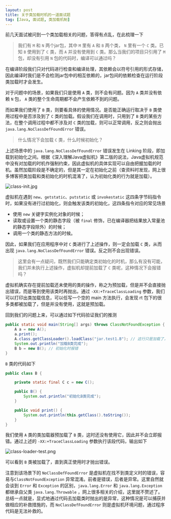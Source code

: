 ```yaml
---
layout: post
title: 关于类加载时机的一道面试题
tag: [Java, 面试题, 类加载机制]
---
```

前几天面试被问到一个类加载相关的问题，答得有点乱，在此梳理一下

> 我们有 `M` 和 `N` 两个jar包，其中 `M` 里有 `A` 和 `B` 两个类， `N` 里有一个 `C` 类。已知 `B` 使用到了 `C` 类，而 `A` 并没有使用到 `C` 类。那么当我们的项目只引用了 `M` 包，却没有引用 `N` 包的代码时，编译可以通过吗？

在编译阶段我们只对代码进行检查和编译处理，其依赖会以符号引用的形式存储，因此编译时我们是不会检测jar包中的相互依赖的，jar包间的依赖检查在运行阶段类加载时才会发生。

对于问题中的场景，如果我们只是使用 `A` 类，则不会有问题。因为 `A` 类并没有依赖 `N` 包， `A` 类的整个生命周期都不会产生依赖不到的问题。

而如果我们使用了 `B` 类，则要看具体的使用情况。是否能正确运行取决于 `B` 类使用过程中是否涉及到了 `C` 类的加载。假设我们在调用时，只用到了 `B` 类的某些方法，在整个调用过程中都不涉及对 `C` 类的加载，则可以正常调用，反之则会抛出 `java.lang.NoClassDefFoundError` 错误。

> 什么情况下会加载 `C` 类，什么时候初始化？

上述场景中的 `java.lang.NoClassDefFoundError` 错误发生在 Linking 阶段，即加载到初始化之间。根据《深入理解Java虚拟机》第二版的说法，Java虚拟机规范中没有对加载的时机作强制约束，因此虚拟机的具体实现可以自由把握加载的时机。虽然加载阶段是不确定的，但是其一定在初始化之前（查资料时发现，网上很多博客把类加载和类初始化的时机混淆了，认为初始化类的行为就是加载）。

![class-init.jpg](https://wx1.sbimg.cn/2020/04/20/class-init.jpg)

虚拟机在遇到 `new`、`getstatic`、`putstatic` 或 `invokestatic` 这四条字节码指令时，如果没有进行过初始化，则会触发该类的初始化，这四条指令对应的常见场景

- 使用 `new` 关键字实例化对象的时候；
- 读取或设置一个类的静态字段（被 `final` 修饰，已在编译器把结果放入常量池的静态字段除外）的时候；
- 调用一个类的静态方法的时候。

因此，如果我们在应用程序中对 `C` 类进行了上述操作，则一定会加载 `C` 类，从而出现  `java.lang.NoClassDefFoundError` 错误。反之则不会出现错误。

> 这里会有一点疑问，既然我们只能确定类初始化的时机，那么有没有可能，我们并未执行上述操作，虚拟机却提前加载了 `C` 类呢，这种情况下会报错吗？

虚拟机确实存在提前加载还未使用的类的操作，称之为预加载，但是并不会直接抛出错误，而是等到使用该类时再抛出。通过 `-XX:+TraceClassLoading` 参数，我们可以打印出类加载信息，可以任写一个空的 main 方法执行，会发现 rt 包下的很多类都被加载了，但是并没有使用，这就是预加载。

回到我们的问题上来，可以通过如下代码验证我们的推测

```java
public static void main(String[] args) throws ClassNotFoundException {
    A a = new A();
    a.print();
    A.class.getClassLoader().loadClass("jar.test1.B"); // 这行只是加载了，并不会报错
    System.out.println("加载B类完成");
    B b = new B(); // 初始化时报错
}
```

`B` 类的代码如下

```java
public class B {

    private static final C c = new C();

    public B() {
        System.out.println("初始化B类完成");
    }

    public void print() {
        System.out.println(this.getClass().toString());
    }
}
```

我们使用 `A` 类的类加载器预加载了 `B` 类，这时还没有使用它，因此并不会立即报错。通过上述的 `-XX:+TraceClassLoading` 参数执行该段代码，输出如下

![class-loader-test.png](https://wx1.sbimg.cn/2020/04/20/class-loader-test.png)

可以看到 `B` 类被加载了，直到真正使用时才抛出错误。

注意到该场景下的 `NoClassDefFoundError` 是虚拟机在找不到类定义时的错误，容易与`ClassNotFoundException` 异常混淆。前者是错误，后者是异常。这里自然就会谈到 `Error` 和 `Exception` 的区别，`java.lang.Error` 和 `java.lang.Exception` 都继承自父类 `java.lang.Throwable` ，网上很多相关的介绍，这里就不赘述了。总结一点就是，显式地通过代码去加载类时抛出的是异常，这种情况是可以捕获并做相应的补救措施的，而 `NoClassDefFoundError` 则是虚拟机环境问题，通过程序代码是无法补救的。